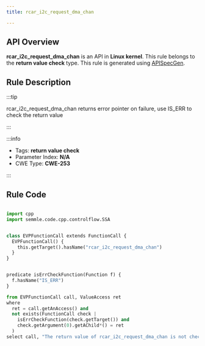 ```yaml
---
title: rcar_i2c_request_dma_chan

---
```



## API Overview
**rcar_i2c_request_dma_chan** is an API in **Linux kernel**. This rule belongs to the **return value check** type. This rule is generated using [APISpecGen](../../tools/APISpecGen).
## Rule Description

:::tip

rcar_i2c_request_dma_chan returns error pointer on failure, use IS_ERR to check the return value

:::

:::info

- Tags: **return value check**
- Parameter Index: **N/A**
- CWE Type: **CWE-253**

:::

## Rule Code
```python

import cpp
import semmle.code.cpp.controlflow.SSA


class EVPFunctionCall extends FunctionCall {
  EVPFunctionCall() {
    this.getTarget().hasName("rcar_i2c_request_dma_chan")
  }
}


predicate isErrCheckFunction(Function f) {
  f.hasName("IS_ERR") 
}

from EVPFunctionCall call, ValueAccess ret
where
  ret = call.getAnAccess() and
  not exists(FunctionCall check |
    isErrCheckFunction(check.getTarget()) and
    check.getArgument(0).getAChild*() = ret
  )
select call, "The return value of rcar_i2c_request_dma_chan is not checked with IS_ERR."
    
```